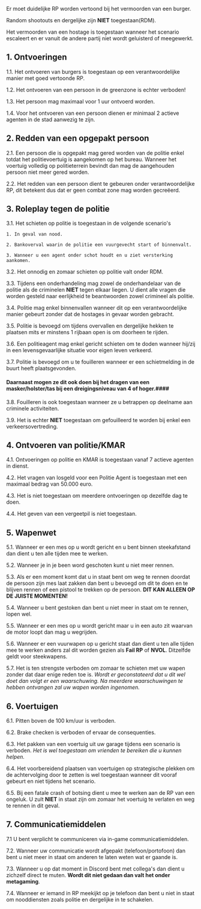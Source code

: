 Er moet duidelijke RP worden vertoond bij het vermoorden van een burger.

Random shootouts en dergelijke zijn **NIET** toegestaan(RDM).

Het vermoorden van een hostage is toegestaan wanneer het scenario escaleert en er vanuit de andere partij niet wordt geluisterd of meegewerkt.

## 1. Ontvoeringen

1.1. Het ontvoeren van burgers is toegestaan op een verantwoordelijke manier met goed vertoonde RP.

1.2. Het ontvoeren van een persoon in de greenzone is echter verboden!

1.3. Het persoon mag maximaal voor 1 uur ontvoerd worden.

1.4. Voor het ontvoeren van een persoon dienen er minimaal 2 actieve agenten in de stad aanwezig te zijn.

## 2. Redden van een opgepakt persoon

2.1. Een persoon die is opgepakt mag gered worden van de politie enkel totdat het politievoertuig is aangekomen op het bureau. Wanneer het voertuig volledig op politieterrein bevindt dan mag de aangehouden persoon niet meer gered worden.

2.2. Het redden van een persoon dient te gebeuren onder verantwoordelijke RP, dit betekent dus dat er geen combat zone mag worden gecreëerd.

## 3. Roleplay tegen de politie

3.1. Het schieten op politie is toegestaan in de volgende scenario's

    1. In geval van nood.

    2. Bankoverval waarin de politie een vuurgevecht start of binnenvalt.

    3. Wanneer u een agent onder schot houdt en u ziet versterking aankomen.

3.2. Het onnodig en zomaar schieten op politie valt onder RDM.

3.3. Tijdens een onderhandeling mag zowel de onderhandelaar van de politie als de criminelen **NIET** tegen elkaar liegen. U dient alle vragen die worden gesteld naar eerlijkheid te beantwoorden zowel crimineel als politie.

3.4. Politie mag enkel binnenvallen wanneer dit op een verantwoordelijke manier gebeurt zonder dat de hostages in gevaar worden gebracht.

3.5. Politie is bevoegd om tijdens overvallen en dergelijke hekken te plaatsen mits er minstens 1 rijbaan open is om doorheen te rijden.

3.6. Een politieagent mag enkel gericht schieten om te doden wanneer hij/zij in een levensgevaarlijke situatie voor eigen leven verkeerd.

3.7. Politie is bevoegd om u te fouilleren wanneer er een schietmelding in de buurt heeft plaatsgevonden.
#### Daarnaast mogen ze dit ook doen bij het dragen van een masker/holster/tas bij een dreigingsniveau van 4 of hoger.####

3.8. Fouilleren is ook toegestaan wanneer ze u betrappen op deelname aan criminele activiteiten.

3.9. Het is echter **NIET** toegestaan om gefouilleerd te worden bij enkel een verkeersovertreding.

## 4. Ontvoeren van politie/KMAR

4.1. Ontvoeringen op politie en KMAR is toegestaan vanaf 7 actieve agenten in dienst.

4.2. Het vragen van losgeld voor een Politie Agent is toegestaan met een maximaal bedrag van 50.000 euro.

4.3. Het is niet toegestaan om meerdere ontvoeringen op dezelfde dag te doen.

4.4. Het geven van een vergeetpil is niet toegestaan.

## 5. Wapenwet

5.1. Wanneer er een mes op u wordt gericht en u bent binnen steekafstand dan dient u ten alle tijden mee te werken.

5.2. Wanneer je in je been word geschoten kunt u niet meer rennen.

5.3. Als er een moment komt dat u in staat bent om weg te rennen doordat de persoon zijn mes laat zakken dan bent u bevoegd om dit te doen en te blijven rennen of een pistool te trekken op de persoon. **DIT KAN ALLEEN OP DE JUISTE MOMENTEN!**

5.4. Wanneer u bent gestoken dan bent u niet meer in staat om te rennen, lopen wel.

5.5. Wanneer er een mes op u wordt gericht maar u in een auto zit waarvan de motor loopt dan mag u wegrijden.

5.6. Wanneer er een vuurwapen op u gericht staat dan dient u ten alle tijden mee te werken anders zal dit worden gezien als **Fail RP** of **NVOL**. Ditzelfde geldt voor steekwapens.

5.7. Het is ten strengste verboden om zomaar te schieten met uw wapen zonder dat daar enige reden toe is.
*Wordt er geconstateerd dat u dit wel doet dan volgt er een waarschuwing. Na meerdere waarschuwingen te hebben ontvangen zal uw wapen worden ingenomen.*

## 6. Voertuigen

6.1. Pitten boven de 100 km/uur is verboden.

6.2. Brake checken is verboden of ervaar de consequenties.

6.3. Het pakken van een voertuig uit uw garage tijdens een scenario is verboden. *Het is wel toegestaan om vrienden te bereiken die u kunnen helpen.*

6.4. Het voorbereidend plaatsen van voertuigen op strategische plekken om de achtervolging door te zetten is wel toegestaan wanneer dit vooraf gebeurt en niet tijdens het scenario.

6.5. Bij een fatale crash of botsing dient u mee te werken aan de RP van een ongeluk. U zult **NIET** in staat zijn om zomaar het voertuig te verlaten en weg te rennen in dit geval.

## 7. Communicatiemiddelen

7.1 U bent verplicht te communiceren via in-game communicatiemiddelen.

7.2. Wanneer uw communicatie wordt afgepakt (telefoon/portofoon) dan bent u niet meer in staat om anderen te laten weten wat er gaande is.

7.3. Wanneer u op dat moment in Discord bent met collega's dan dient u zichzelf direct te muten. **Wordt dit niet gedaan dan valt het onder metagaming**.

7.4. Wanneer er iemand in RP meekijkt op je telefoon dan bent u niet in staat om nooddiensten zoals politie en dergelijke in te schakelen.